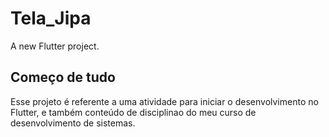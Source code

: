 # Tela_Jipa

A new Flutter project.

## Começo de tudo

Esse projeto é referente a uma atividade para iniciar o desenvolvimento no Flutter, e também conteúdo de disciplinao do meu curso de desenvolvimento de sistemas.
